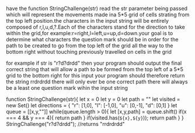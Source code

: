 have the function StringChallenge(str) read the str parameter being passed which will represent the movements made ina 5*5 grid of cells strating from the top left position.the characters in the input string will be entirely composed of r,l,u,d,?.Each of the characters stand for the direction to take within the grid,for example:r=right,l=left,u=up,d=down.your goal is to determine what characters the question mark should be in order for the path to be created to go from the top left of the grid all the way to the bottom right without touching previously travelled on cells in the grid 

for example if str is "r?d?drdd" then your program should output the final correct string that will allow a path to be formed from the top left of a 5*5 grid to the bottom right for this input your program should therefore return the string rrdrdrdd there will only ever be one correct path there will always be a least one question mark wihin the input string 

function StringChallenge(str){
    let x = 0
    let y = 0
    let path = ""
    let visited = new Set()
    let directions = {
        "r": [1,0],
        "l": [-1,0],
        "u": [0,-1],
        "d": [0,1]
        }
        let queue = [[x,y,""]]
        while(queue.length > 0){
            let [x,y,path] = queue.shift()
            if(x === 4 && y === 4){
                return path
                }
                if(visited.has(`${x},${y}`));
                return path
                }
    }
StringChallenge("r?d?drdd"); //returns "rrdrdrdd"

